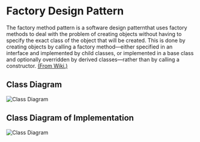 # Factory Design Pattern

The factory method pattern is a software design patternthat uses factory methods to deal with the problem of creating objects without having to specify the exact class of the object that will be created. This is done by creating objects by calling a factory method—either specified in an interface and implemented by child classes, or implemented in a base class and optionally overridden by derived classes—rather than by calling a constructor.
[(From Wiki.)](https://en.wikipedia.org/wiki/Factory_method_pattern)

## Class Diagram

![Class Diagram](http://www.plantuml.com/plantuml/proxy?cache=no&src=https://raw.githubusercontent.com/JurajX/Notes/design-patterns/DesignPatterns/Factory/theory.puml)

## Class Diagram of Implementation

![Class Diagram](http://www.plantuml.com/plantuml/proxy?cache=no&src=https://raw.githubusercontent.com/JurajX/Notes/design-patterns/DesignPatterns/Factory/impl.puml)
